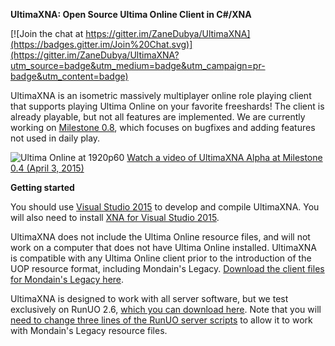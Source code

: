 **UltimaXNA: Open Source Ultima Online Client in C#/XNA**

[![Join the chat at https://gitter.im/ZaneDubya/UltimaXNA](https://badges.gitter.im/Join%20Chat.svg)](https://gitter.im/ZaneDubya/UltimaXNA?utm_source=badge&utm_medium=badge&utm_campaign=pr-badge&utm_content=badge)

UltimaXNA is an isometric massively multiplayer online role playing client that supports playing Ultima Online on your favorite freeshards! The client is already playable, but not all features are implemented. We are currently working on [Milestone 0.8](https://github.com/ZaneDubya/UltimaXNA/milestones), which focuses on bugfixes and adding features not used in daily play.

![Ultima Online at 1920p60](https://cloud.githubusercontent.com/assets/7041719/9290206/9215ffac-434f-11e5-8739-0739567008d1.jpg)
[Watch a video of UltimaXNA Alpha at Milestone 0.4 (April 3, 2015)](http://www.youtube.com/watch?v=gUfpQkLBdzE)

**Getting started**

You should use [Visual Studio 2015](https://www.visualstudio.com/vs/community/) to develop and compile UltimaXNA. You will also need to install [XNA for Visual Studio 2015](https://blogs.msdn.microsoft.com/uk_faculty_connection/2015/11/02/installing-xna-with-visual-studio-2015/).

UltimaXNA does not include the Ultima Online resource files, and will not work on a computer that does not have Ultima Online installed. UltimaXNA is compatible with any Ultima Online client prior to the introduction of the UOP resource format, including Mondain's Legacy. [Download the client files for Mondain's Legacy here](http://download.cnet.com/Ultima-Online-Mondain-s-Legacy-client/3000-7540_4-10432237.html).

UltimaXNA is designed to work with all server software, but we test exclusively on RunUO 2.6, [which you can download here](https://github.com/runuo/runuo/releases). Note that you will [need to change three lines of the RunUO server scripts](https://github.com/ZaneDubya/UltimaXNA/wiki) to allow it to work with Mondain's Legacy resource files.
